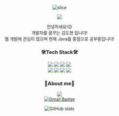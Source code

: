 <div align="center">
  
![slice](https://capsule-render.vercel.app/api?type=slice&color=auto&height=200&text=Introduction&fontAlign=70&rotate=13&fontAlignY=25&desc=Dohyeon's%20GitHub&descAlign=70.&descAlignY=44)

<a href="https://hits.seeyoufarm.com"><img src="https://hits.seeyoufarm.com/api/count/incr/badge.svg?url=https%3A%2F%2Fgithub.com%2FkimDohien%2F&count_bg=%23000000&title_bg=%23000000&icon=github.svg&icon_color=%23FFFFFF&title=GitHub&edge_flat=false"/></a>
  

 안녕하세요!😊<br>
 개발자를 꿈꾸는 김도현 입니다!<br>
 웹 개발에 관심이 많으며 현재 Java를 중점으로 공부중입니다!
<br>


  
 ### 🛠Tech Stack🛠
<img src="https://img.shields.io/badge/JAVA-007396?style=flat&logo=java&logoColor=white">
<img src="https://img.shields.io/badge/Spring-6DB33F?style=flat&logo=Spring&logoColor=white">
<img src="https://img.shields.io/badge/mysql-4479A1?style=flat&logo=mysql&logoColor=white">
<img src="https://img.shields.io/badge/jquery-0769AD?style=flat&logo=jquery&logoColor=white"> <br>
<img src="https://img.shields.io/badge/html-E34F26?style=flat&logo=html5&logoColor=white">
<img src="https://img.shields.io/badge/css-1572B6?style=flat&logo=css3&logoColor=white">
<img src="https://img.shields.io/badge/github-181717?style=flat&logo=github&logoColor=white">
<img src="https://img.shields.io/badge/apache tomcat-F8DC75?style=flat&logo=apachetomcat&logoColor=white">


 ### 🐯About me🐯
  <a href="https://www.instagram.com/your_o2"><img src="https://img.shields.io/badge/instagram-E4405F?style=flat&logo=instagram&logoColor=white"/></a> <br>
  [![Gmail Badge](https://img.shields.io/badge/Gmail-d14836?style=flat&logo=Gmail&logoColor=white&link=mailto:koolove00221177@gmail.com)](mailto:koolove00221177@gmail.com)

![GitHub stats](https://github-readme-stats.vercel.app/api?username=kimDohien&count_private=true&show_icons=true&theme=holi)


</div>
